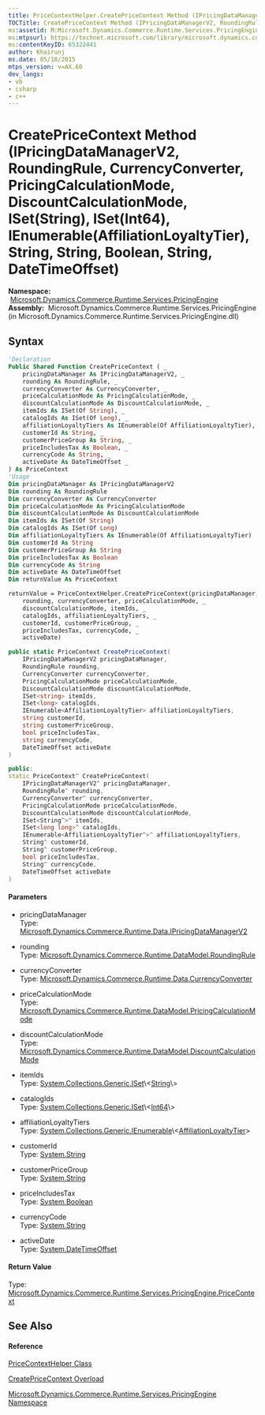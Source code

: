 ```yaml
---
title: PriceContextHelper.CreatePriceContext Method (IPricingDataManagerV2, RoundingRule, CurrencyConverter, PricingCalculationMode, DiscountCalculationMode, ISet(String), ISet(Int64), IEnumerable(AffiliationLoyaltyTier), String, String, Boolean, String, DateTimeOffset) (Microsoft.Dynamics.Commerce.Runtime.Services.PricingEngine)
TOCTitle: CreatePriceContext Method (IPricingDataManagerV2, RoundingRule, CurrencyConverter, PricingCalculationMode, DiscountCalculationMode, ISet(String), ISet(Int64), IEnumerable(AffiliationLoyaltyTier), String, String, Boolean, String, DateTimeOffset)
ms:assetid: M:Microsoft.Dynamics.Commerce.Runtime.Services.PricingEngine.PriceContextHelper.CreatePriceContext(Microsoft.Dynamics.Commerce.Runtime.Data.IPricingDataManagerV2,Microsoft.Dynamics.Commerce.Runtime.DataModel.RoundingRule,Microsoft.Dynamics.Commerce.Runtime.Data.CurrencyConverter,Microsoft.Dynamics.Commerce.Runtime.DataModel.PricingCalculationMode,Microsoft.Dynamics.Commerce.Runtime.DataModel.DiscountCalculationMode,System.Collections.Generic.ISet{System.String},System.Collections.Generic.ISet{System.Int64},System.Collections.Generic.IEnumerable{Microsoft.Dynamics.Commerce.Runtime.DataModel.AffiliationLoyaltyTier},System.String,System.String,System.Boolean,System.String,System.DateTimeOffset)
ms:mtpsurl: https://technet.microsoft.com/library/microsoft.dynamics.commerce.runtime.services.pricingengine.pricecontexthelper.createpricecontext(v=AX.60)
ms:contentKeyID: 65322441
author: Khairunj
ms.date: 05/18/2015
mtps_version: v=AX.60
dev_langs:
- vb
- csharp
- c++
---
```


# CreatePriceContext Method (IPricingDataManagerV2, RoundingRule, CurrencyConverter, PricingCalculationMode, DiscountCalculationMode, ISet(String), ISet(Int64), IEnumerable(AffiliationLoyaltyTier), String, String, Boolean, String, DateTimeOffset)

**Namespace:**  [Microsoft.Dynamics.Commerce.Runtime.Services.PricingEngine](microsoft-dynamics-commerce-runtime-services-pricingengine-namespace.md)  
**Assembly:**  Microsoft.Dynamics.Commerce.Runtime.Services.PricingEngine (in Microsoft.Dynamics.Commerce.Runtime.Services.PricingEngine.dll)

## Syntax

``` vb
'Declaration
Public Shared Function CreatePriceContext ( _
    pricingDataManager As IPricingDataManagerV2, _
    rounding As RoundingRule, _
    currencyConverter As CurrencyConverter, _
    priceCalculationMode As PricingCalculationMode, _
    discountCalculationMode As DiscountCalculationMode, _
    itemIds As ISet(Of String), _
    catalogIds As ISet(Of Long), _
    affiliationLoyaltyTiers As IEnumerable(Of AffiliationLoyaltyTier), _
    customerId As String, _
    customerPriceGroup As String, _
    priceIncludesTax As Boolean, _
    currencyCode As String, _
    activeDate As DateTimeOffset _
) As PriceContext
'Usage
Dim pricingDataManager As IPricingDataManagerV2
Dim rounding As RoundingRule
Dim currencyConverter As CurrencyConverter
Dim priceCalculationMode As PricingCalculationMode
Dim discountCalculationMode As DiscountCalculationMode
Dim itemIds As ISet(Of String)
Dim catalogIds As ISet(Of Long)
Dim affiliationLoyaltyTiers As IEnumerable(Of AffiliationLoyaltyTier)
Dim customerId As String
Dim customerPriceGroup As String
Dim priceIncludesTax As Boolean
Dim currencyCode As String
Dim activeDate As DateTimeOffset
Dim returnValue As PriceContext

returnValue = PriceContextHelper.CreatePriceContext(pricingDataManager, _
    rounding, currencyConverter, priceCalculationMode, _
    discountCalculationMode, itemIds, _
    catalogIds, affiliationLoyaltyTiers, _
    customerId, customerPriceGroup, _
    priceIncludesTax, currencyCode, _
    activeDate)
```

``` csharp
public static PriceContext CreatePriceContext(
    IPricingDataManagerV2 pricingDataManager,
    RoundingRule rounding,
    CurrencyConverter currencyConverter,
    PricingCalculationMode priceCalculationMode,
    DiscountCalculationMode discountCalculationMode,
    ISet<string> itemIds,
    ISet<long> catalogIds,
    IEnumerable<AffiliationLoyaltyTier> affiliationLoyaltyTiers,
    string customerId,
    string customerPriceGroup,
    bool priceIncludesTax,
    string currencyCode,
    DateTimeOffset activeDate
)
```

``` c++
public:
static PriceContext^ CreatePriceContext(
    IPricingDataManagerV2^ pricingDataManager, 
    RoundingRule^ rounding, 
    CurrencyConverter^ currencyConverter, 
    PricingCalculationMode priceCalculationMode, 
    DiscountCalculationMode discountCalculationMode, 
    ISet<String^>^ itemIds, 
    ISet<long long>^ catalogIds, 
    IEnumerable<AffiliationLoyaltyTier^>^ affiliationLoyaltyTiers, 
    String^ customerId, 
    String^ customerPriceGroup, 
    bool priceIncludesTax, 
    String^ currencyCode, 
    DateTimeOffset activeDate
)
```

#### Parameters

  - pricingDataManager  
    Type: [Microsoft.Dynamics.Commerce.Runtime.Data.IPricingDataManagerV2](ipricingdatamanagerv2-interface-microsoft-dynamics-commerce-runtime-data.md)  

<!-- end list -->

  - rounding  
    Type: [Microsoft.Dynamics.Commerce.Runtime.DataModel.RoundingRule](roundingrule-delegate-microsoft-dynamics-commerce-runtime-datamodel.md)  

<!-- end list -->

  - currencyConverter  
    Type: [Microsoft.Dynamics.Commerce.Runtime.Data.CurrencyConverter](currencyconverter-delegate-microsoft-dynamics-commerce-runtime-data.md)  

<!-- end list -->

  - priceCalculationMode  
    Type: [Microsoft.Dynamics.Commerce.Runtime.DataModel.PricingCalculationMode](pricingcalculationmode-enumeration-microsoft-dynamics-commerce-runtime-datamodel.md)  

<!-- end list -->

  - discountCalculationMode  
    Type: [Microsoft.Dynamics.Commerce.Runtime.DataModel.DiscountCalculationMode](discountcalculationmode-enumeration-microsoft-dynamics-commerce-runtime-datamodel.md)  

<!-- end list -->

  - itemIds  
    Type: [System.Collections.Generic.ISet](https://technet.microsoft.com/library/dd412081\(v=ax.60\))\<[String](https://technet.microsoft.com/library/s1wwdcbf\(v=ax.60\))\>  

<!-- end list -->

  - catalogIds  
    Type: [System.Collections.Generic.ISet](https://technet.microsoft.com/library/dd412081\(v=ax.60\))\<[Int64](https://technet.microsoft.com/library/6yy583ek\(v=ax.60\))\>  

<!-- end list -->

  - affiliationLoyaltyTiers  
    Type: [System.Collections.Generic.IEnumerable](https://technet.microsoft.com/library/9eekhta0\(v=ax.60\))\<[AffiliationLoyaltyTier](affiliationloyaltytier-class-microsoft-dynamics-commerce-runtime-datamodel.md)\>  

<!-- end list -->

  - customerId  
    Type: [System.String](https://technet.microsoft.com/library/s1wwdcbf\(v=ax.60\))  

<!-- end list -->

  - customerPriceGroup  
    Type: [System.String](https://technet.microsoft.com/library/s1wwdcbf\(v=ax.60\))  

<!-- end list -->

  - priceIncludesTax  
    Type: [System.Boolean](https://technet.microsoft.com/library/a28wyd50\(v=ax.60\))  

<!-- end list -->

  - currencyCode  
    Type: [System.String](https://technet.microsoft.com/library/s1wwdcbf\(v=ax.60\))  

<!-- end list -->

  - activeDate  
    Type: [System.DateTimeOffset](https://technet.microsoft.com/library/bb341783\(v=ax.60\))  

#### Return Value

Type: [Microsoft.Dynamics.Commerce.Runtime.Services.PricingEngine.PriceContext](pricecontext-class-microsoft-dynamics-commerce-runtime-services-pricingengine.md)  

## See Also

#### Reference

[PriceContextHelper Class](pricecontexthelper-class-microsoft-dynamics-commerce-runtime-services-pricingengine.md)

[CreatePriceContext Overload](pricecontexthelper-createpricecontext-method-microsoft-dynamics-commerce-runtime-services-pricingengine.md)

[Microsoft.Dynamics.Commerce.Runtime.Services.PricingEngine Namespace](microsoft-dynamics-commerce-runtime-services-pricingengine-namespace.md)

